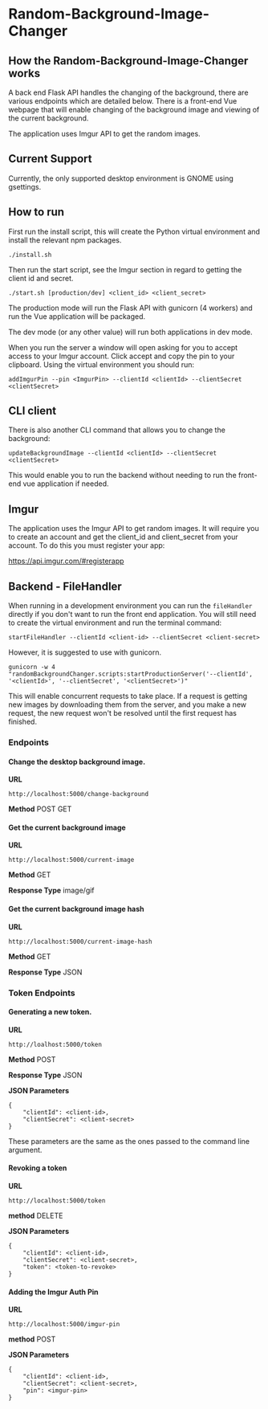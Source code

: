# Random-Background-Image-Changer

## How the Random-Background-Image-Changer works
A back end Flask API handles the changing of the background, there are various endpoints which are 
detailed below. There is a front-end Vue webpage that will enable changing of the background image 
and viewing of the current background. 

The application uses Imgur API to get the random images. 

## Current Support
Currently, the only supported desktop environment is GNOME using gsettings.

## How to run
First run the install script, this will create the Python virtual environment and
install the relevant npm packages. 
```
./install.sh
```
Then run the start script, see the Imgur section in regard to getting the client 
id and secret. 
```
./start.sh [production/dev] <client_id> <client_secret>
```

The production mode will run the Flask API with gunicorn (4 workers) and run the
Vue application will be packaged. 

The dev mode (or any other value) will run both applications in dev mode.

When you run the server a window will open asking for you to accept access to your Imgur account. 
Click accept and copy the pin to your clipboard. Using the virtual environment you should run: 
```
addImgurPin --pin <ImgurPin> --clientId <clientId> --clientSecret <clientSecret>
```

## CLI client

There is also another CLI command that allows you to change the background: 
```
updateBackgroundImage --clientId <clientId> --clientSecret <clientSecret>
```
This would enable you to run the backend without needing to run the front-end vue
application if needed. 

## Imgur
The application uses the Imgur API to get random images. It will require you to create an account
and get the client_id and client_secret from your account. To do this you must register your app: 

https://api.imgur.com/#registerapp

## Backend - FileHandler
When running in a development environment you can run the `fileHandler` directly if you don't want to run the front end application. You will
still need to create the virtual environment and run the terminal command: 
```
startFileHandler --clientId <client-id> --clientSecret <client-secret>
```

However, it is suggested to use with gunicorn. 
```
gunicorn -w 4 "randomBackgroundChanger.scripts:startProductionServer('--clientId', '<clientId>', '--clientSecret', '<clientSecret>')" 
```
This will enable concurrent requests to take place. If a request is getting new images by downloading
them from the server, and you make a new request, the new request won't be resolved until the first request
has finished. 

### Endpoints
#### Change the desktop background image.

**URL**
```
http://localhost:5000/change-background
```

**Method**
POST GET

#### Get the current background image

**URL**
```
http://localhost:5000/current-image
```

**Method**
GET

**Response Type**
image/gif


#### Get the current background image hash

**URL**
```
http://localhost:5000/current-image-hash
```

**Method**
GET

**Response Type**
JSON

### Token Endpoints
#### Generating a new token.

**URL**
```
http://loalhost:5000/token
```
**Method** 
POST

**Response Type** 
JSON

**JSON Parameters**
```
{
    "clientId": <client-id>,
    "clientSecret": <client-secret>
}
```
These parameters are the same as the ones passed to the command line argument. 

#### Revoking a token

**URL**
```
http://localhost:5000/token
```

**method** 
DELETE

**JSON Parameters**
```
{
    "clientId": <client-id>,
    "clientSecret": <client-secret>,
    "token": <token-to-revoke>
}
```

#### Adding the Imgur Auth Pin

**URL**
```
http://localhost:5000/imgur-pin
```

**method**
POST

**JSON Parameters**
```
{
    "clientId": <client-id>,
    "clientSecret": <client-secret>,
    "pin": <imgur-pin>
}
```
